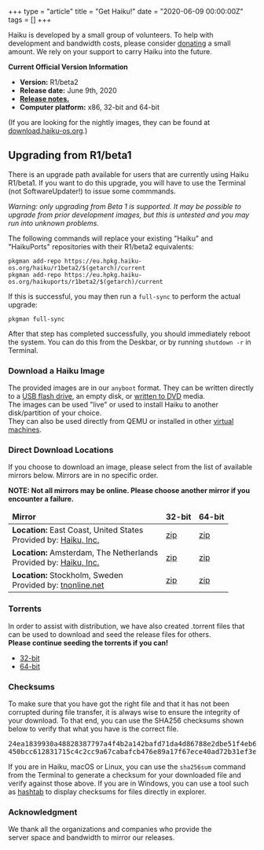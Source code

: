 +++
type = "article"
title = "Get Haiku!"
date = "2020-06-09 00:00:00Z"
tags = []
+++

<div class="alert alert-info">
Haiku is developed by a small group of volunteers. To help with development and bandwidth costs, please consider <a href="https://www.haiku-inc.org/donate/">donating</a> a small amount. We rely on your support to carry Haiku into the future.
</div>

<div class="box-release-info-right">
<p><strong>Current Official Version Information</strong></p>
<ul>
	<li><strong>Version:</strong> R1/beta2</li>
	<li><strong>Release date:</strong> June 9th, 2020 </li>
	<li><strong><a href="/get-haiku/r1beta2/release-notes/">Release notes.</a></strong></li>
	<li><strong>Computer platform:</strong> x86, 32-bit and 64-bit</li>
</ul>
</div>

(If you are looking for the nightly images, they can be found at <a href="https://download.haiku-os.org">download.haiku-os.org</a>.)

## Upgrading from R1/beta1

There is an upgrade path available for users that are currently using Haiku R1/beta1. If you want to do this upgrade, you will have to use the Terminal (not SoftwareUpdater!) to issue some commmands.

*Warning: only upgrading from Beta 1 is supported. It may be possible to upgrade from prior development images, but this is untested and you may run into unknown problems.*

The following commands will replace your existing "Haiku" and "HaikuPorts" repositories with their R1/beta2 equivalents:

```shell script
pkgman add-repo https://eu.hpkg.haiku-os.org/haiku/r1beta2/$(getarch)/current
pkgman add-repo https://eu.hpkg.haiku-os.org/haikuports/r1beta2/$(getarch)/current
```

If this is successful, you may then run a `full-sync` to perform the actual upgrade:

```shell script
pkgman full-sync
```

After that step has completed successfully, you should immediately reboot the system. You can do this from the Deskbar, or by running ```shutdown -r``` in Terminal.

### Download a Haiku Image

The provided images are in our `anyboot` format. They can be written directly to a <a href="/guides/installing/making_haiku_usb_stick">USB flash drive</a>, an empty disk, or <a href="/get-haiku/burn-cd">written to DVD</a> media.<br />
The images can be used "live" or used to install Haiku to another disk/partition of your choice.<br />
They can also be used directly from QEMU or installed in other <a href="/guides/virtualizing">virtual machines</a>.

### Direct Download Locations

If you choose to download an image, please select from the list of available mirrors below. Mirrors are in no specific order.
<p><strong>NOTE: Not all mirrors may be online. Please choose another mirror if you encounter a failure.</strong></p>

<div class="nolinks">
<table id="mirrors" class="table thead-dark table-hover">
<thead style="font-weight: bold;">
<tr>
<td>Mirror</td>
<td title="BeOS API + binary compatible">32-bit</td>
<td title="BeOS API compatible">64-bit</td>
</tr>
</thead>
<tbody>
    <tr>
      <td class="location"><b>Location:</b> East Coast, United States <br/>Provided by: <a target="_blank" class="ext" href="https://haiku-inc.org" title="Haiku, Inc.">Haiku, Inc.</a></td>
      <td><a class="track" href="https://s3.wasabisys.com/haiku-release/r1beta2/haiku-r1beta2-x86_gcc2h-anyboot.zip">zip</a></td>
      <td><a class="track" href="https://s3.wasabisys.com/haiku-release/r1beta2/haiku-r1beta2-x86_64-anyboot.zip">zip</a></td>
    </tr>
    <tr>
      <td class="location"><b>Location:</b> Amsterdam, The Netherlands <br/>Provided by: <a target="_blank" class="ext" href="https://haiku-inc.org" title="Haiku, Inc.">Haiku, Inc.</a></td>
      <td><a class="track" href="https://cdn.haiku-os.org/haiku-release/r1beta2/haiku-r1beta2-x86_gcc2h-anyboot.zip">zip</a></td>
      <td><a class="track" href="https://cdn.haiku-os.org/haiku-release/r1beta2/haiku-r1beta2-x86_64-anyboot.zip">zip</a></td>
    </tr>
	<tr>
      <td class="location"><b>Location:</b> Stockholm, Sweden <br/>Provided by: <a target="_blank" class="ext" href="http://www.tnonline.net" title="tnonline.net">tnonline.net</a></td>
      <td><a class="track" href="https://mirrors.tnonline.net/haiku/haiku-release/r1beta2/haiku-r1beta2-x86_gcc2h-anyboot.zip">zip</a></td>
      <td><a class="track" href="https://mirrors.tnonline.net/haiku/haiku-release/r1beta2/haiku-r1beta2-x86_64-anyboot.zip">zip</a></td>
    </tr>
</tbody>
</table>
</div>

### Torrents

<p>In order to assist with distribution, we have also created .torrent files that can be used to download and seed the release files for others.<br/>
<b>Please continue seeding the torrents if you can!</b></p>
<ul>
 <li><a class="track" href="https://cdn.haiku-os.org/haiku-release/r1beta2/haiku-r1beta2-x86_gcc2h-anyboot.zip.torrent">32-bit</a></li>
 <li><a class="track" href="https://cdn.haiku-os.org/haiku-release/r1beta2/haiku-r1beta2-x86_64-anyboot.zip.torrent">64-bit</a></li>
</ul>

<h3>Checksums</h3>

<p>To make sure that you have got the right file and that it has not been corrupted during file transfer, it is always wise to ensure the integrity of your download. To that end, you can use the SHA256 checksums shown below to verify that what you have is the correct file.</p>

<pre>
24ea1839930a48828387797a4f4b2a142bafd71da4d86788e2dbe51f4eb68aff haiku-r1beta2-x86_64-anyboot.zip
450bcc612831715c4c2cc9a67cabafcb476e89a17f67ece40ad72b31ef3e93ac haiku-r1beta2-x86_gcc2h-anyboot.zip
</pre>

<p>
	If you are in Haiku, macOS or Linux, you can use the <code>sha256sum</code>
	command from the Terminal to generate a checksum for your downloaded
	file and verify against those above. If you are in Windows, you can use
	a tool such as <a href="https://implbits.com/products/hashtab/" title="Download hashtab">hashtab</a> to display checksums for files directly in explorer.
	</p>

<h3 class="App_People_32">Acknowledgment</h3>

<p style="padding-right:50px;">
	We thank all the organizations and companies who provide the server space
	and bandwidth to mirror our releases.<br />
</p>
